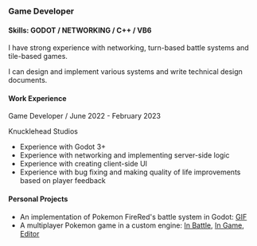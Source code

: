 ### Game Developer
#### Skills: GODOT / NETWORKING / C++ / VB6
I have strong experience with networking, turn-based battle systems and tile-based games.

I can design and implement various systems and write technical design documents.

#### Work Experience
Game Developer / June 2022 - February 2023

Knucklehead Studios
- Experience with Godot 3+
- Experience with networking and implementing server-side logic
- Experience with creating client-side UI
- Experience with bug fixing and making quality of life improvements based on player feedback

#### Personal Projects
- An implementation of Pokemon FireRed's battle system in Godot: [GIF](Battle.gif)
- A multiplayer Pokemon game in a custom engine: [In Battle](Battle.png), [In Game](Ingame.PNG), [Editor](Editor.png)
